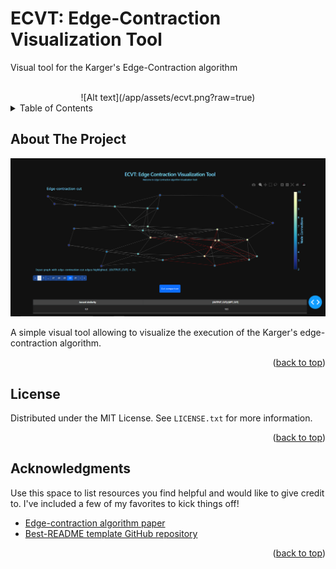# ECVT: Edge-Contraction Visualization Tool

<!-- Improved compatibility of back to top link: See: https://github.com/othneildrew/Best-README-Template/pull/73 -->
<a name="readme-top">Visual tool for the Karger's Edge-Contraction algorithm</a>



<!-- PROJECT LOGO -->
<br />
<div align="center">
  ![Alt text](/app/assets/ecvt.png?raw=true)
</div>


<!-- TABLE OF CONTENTS -->
<details>
  <summary>Table of Contents</summary>
  <ol>
    <li>
      <a href="#about-the-project">About The Project</a>
      <ul>
        <li><a href="#built-with">Built With</a></li>
      </ul>
    </li>
    <li><a href="#license">License</a></li>
    <li><a href="#acknowledgments">Acknowledgments</a></li>
  </ol>
</details>



<!-- ABOUT THE PROJECT -->
## About The Project
![Alt text](/app/assets/screenshot.png?raw=true)

A simple visual tool allowing to visualize the execution of the Karger's edge-contraction
algorithm.
<p align="right">(<a href="#readme-top">back to top</a>)</p>


<!-- LICENSE -->
## License

Distributed under the MIT License. See `LICENSE.txt` for more information.

<p align="right">(<a href="#readme-top">back to top</a>)</p>


<!-- ACKNOWLEDGMENTS -->
## Acknowledgments

Use this space to list resources you find helpful and would like to give credit to. I've included a few of my favorites to kick things off!

* [Edge-contraction algorithm paper](https://dl.acm.org/doi/10.5555/313559.313605)
* [Best-README template GitHub repository](https://github.com/othneildrew/Best-README-Template)

<p align="right">(<a href="#readme-top">back to top</a>)</p>



<!-- MARKDOWN LINKS & IMAGES -->
<!-- https://www.markdownguide.org/basic-syntax/#reference-style-links -->
[JQuery.com]: https://img.shields.io/badge/jQuery-0769AD?style=for-the-badge&logo=jquery&logoColor=white
[JQuery-url]: https://jquery.com
[product-screenshot]: images/screenshot.png
[project-logo]: app/assets/ecvt.png
